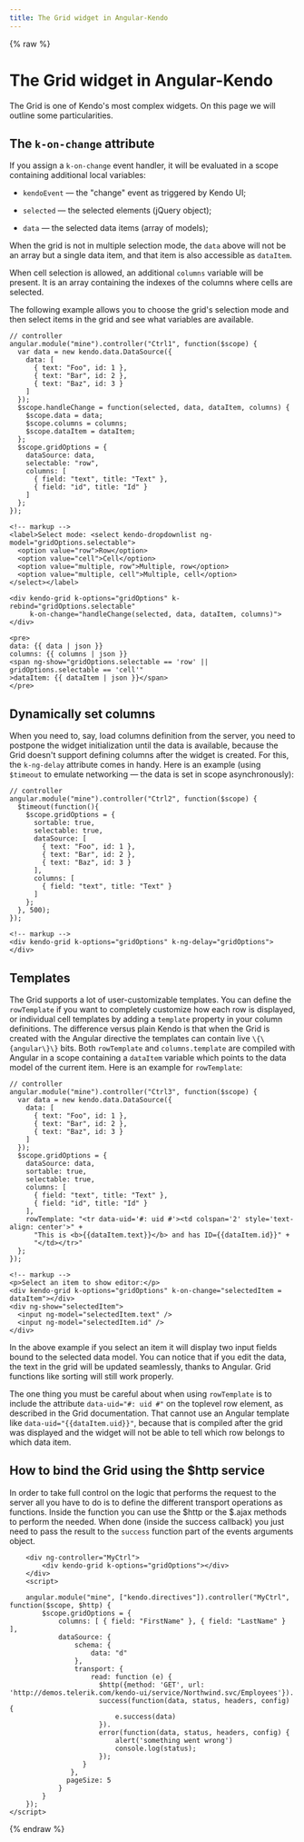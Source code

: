 ```yaml
---
title: The Grid widget in Angular-Kendo
---
```


{% raw %}

# The Grid widget in Angular-Kendo

The Grid is one of Kendo's most complex widgets. On this page we will outline some particularities.

## The `k-on-change` attribute

If you assign a `k-on-change` event handler, it will be evaluated in a scope containing additional local variables:

- `kendoEvent` — the "change" event as triggered by Kendo UI;

- `selected` — the selected elements (jQuery object);

- `data` — the selected data items (array of models);

When the grid is not in multiple selection mode, the `data` above will not be an array but a single data item, and that item is also accessible as `dataItem`.

When cell selection is allowed, an additional `columns` variable will be present. It is an array containing the indexes of the columns where cells are selected.

The following example allows you to choose the grid's selection mode and then select items in the grid and see what variables are available.

    // controller
    angular.module("mine").controller("Ctrl1", function($scope) {
      var data = new kendo.data.DataSource({
        data: [
          { text: "Foo", id: 1 },
          { text: "Bar", id: 2 },
          { text: "Baz", id: 3 }
        ]
      });
      $scope.handleChange = function(selected, data, dataItem, columns) {
        $scope.data = data;
        $scope.columns = columns;
        $scope.dataItem = dataItem;
      };
      $scope.gridOptions = {
        dataSource: data,
        selectable: "row",
        columns: [
          { field: "text", title: "Text" },
          { field: "id", title: "Id" }
        ]
      };
    });

    <!-- markup -->
    <label>Select mode: <select kendo-dropdownlist ng-model="gridOptions.selectable">
      <option value="row">Row</option>
      <option value="cell">Cell</option>
      <option value="multiple, row">Multiple, row</option>
      <option value="multiple, cell">Multiple, cell</option>
    </select></label>

    <div kendo-grid k-options="gridOptions" k-rebind="gridOptions.selectable"
         k-on-change="handleChange(selected, data, dataItem, columns)"></div>

    <pre>
    data: {{ data | json }}
    columns: {{ columns | json }}
    <span ng-show="gridOptions.selectable == 'row' || gridOptions.selectable == 'cell'"
    >dataItem: {{ dataItem | json }}</span>
    </pre>

## Dynamically set columns

When you need to, say, load columns definition from the server, you need to postpone the widget initialization until the data is available, because the Grid doesn't support defining columns after the widget is created. For this, the `k-ng-delay` attribute comes in handy. Here is an example (using `$timeout` to emulate networking — the data is set in scope asynchronously):

    // controller
    angular.module("mine").controller("Ctrl2", function($scope) {
      $timeout(function(){
        $scope.gridOptions = {
          sortable: true,
          selectable: true,
          dataSource: [
            { text: "Foo", id: 1 },
            { text: "Bar", id: 2 },
            { text: "Baz", id: 3 }
          ],
          columns: [
            { field: "text", title: "Text" }
          ]
        };
      }, 500);
    });

    <!-- markup -->
    <div kendo-grid k-options="gridOptions" k-ng-delay="gridOptions"></div>

## Templates

The Grid supports a lot of user-customizable templates. You can define the `rowTemplate` if you want to completely customize how each row is displayed, or individual cell templates by adding a `template` property in your column definitions. The difference versus plain Kendo is that when the Grid is created with the Angular directive the templates can contain live `\{\{angular\}\}` bits. Both `rowTemplate` and `columns.template` are compiled with Angular in a scope containing a `dataItem` variable which points to the data model of the current item. Here is an example for `rowTemplate`:

    // controller
    angular.module("mine").controller("Ctrl3", function($scope) {
      var data = new kendo.data.DataSource({
        data: [
          { text: "Foo", id: 1 },
          { text: "Bar", id: 2 },
          { text: "Baz", id: 3 }
        ]
      });
      $scope.gridOptions = {
        dataSource: data,
        sortable: true,
        selectable: true,
        columns: [
          { field: "text", title: "Text" },
          { field: "id", title: "Id" }
        ],
        rowTemplate: "<tr data-uid='#: uid #'><td colspan='2' style='text-align: center'>" +
          "This is <b>{{dataItem.text}}</b> and has ID={{dataItem.id}}" +
          "</td></tr>"
      };
    });

    <!-- markup -->
    <p>Select an item to show editor:</p>
    <div kendo-grid k-options="gridOptions" k-on-change="selectedItem = dataItem"></div>
    <div ng-show="selectedItem">
      <input ng-model="selectedItem.text" />
      <input ng-model="selectedItem.id" />
    </div>

In the above example if you select an item it will display two input fields bound to the selected data model. You can notice that if you edit the data, the text in the grid will be updated seamlessly, thanks to Angular. Grid functions like sorting will still work properly.

The one thing you must be careful about when using `rowTemplate` is to include the attribute `data-uid="#: uid #"` on the toplevel row element, as described in the Grid documentation. That cannot use an Angular template like `data-uid="{{dataItem.uid}}"`, because that is compiled after the grid was displayed and the widget will not be able to tell which row belongs to which data item.

## How to bind the Grid using the $http service

In order to take full control on the logic that performs the request to the server all you have to do is to define the different transport operations as functions. Inside the function you can use the $http or the $.ajax methods to perform the needed. When done (inside the success callback) you just need to pass the result to the `success` function part of the events arguments object.

        <div ng-controller="MyCtrl">
            <div kendo-grid k-options="gridOptions"></div>
        </div>
        <script>

        angular.module("mine", ["kendo.directives"]).controller("MyCtrl", function($scope, $http) {
            $scope.gridOptions = {
                columns: [ { field: "FirstName" }, { field: "LastName" } ],
                dataSource: {
                    schema: {
                        data: "d"
                    },
                    transport: {
                        read: function (e) {
                          $http({method: 'GET', url: 'http://demos.telerik.com/kendo-ui/service/Northwind.svc/Employees'}).
                          success(function(data, status, headers, config) {
                              e.success(data)
                          }).
                          error(function(data, status, headers, config) {
                              alert('something went wrong')
                              console.log(status);
                          });
                      }
                   },
                  pageSize: 5
                }
            }
        });
    </script>

{% endraw %}
